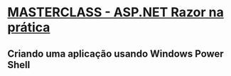 # [MASTERCLASS - ASP.NET Razor na prática](https://www.youtube.com/watch?v=UNMfTGiAR2c)

## Criando uma aplicação usando Windows Power Shell


<!--
# MASTERCLASS - ASP.NET Razor na prática
## Criando uma aplicação usando Visual Studio
--------------

# MASTERCLASS - ASP.NET Razor na prática
## Criando uma aplicação usando Visual Studio
-->